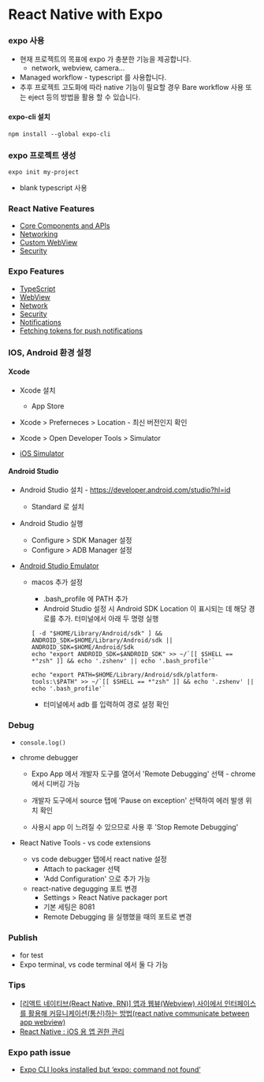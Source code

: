# React Native with Expo

### expo 사용

- 현재 프로젝트의 목표에 expo 가 충분한 기능을 제공합니다.
  - network, webview, camera...
- Managed workflow - typescript 를 사용합니다.
- 추후 프로젝트 고도화에 따라 native 기능이 필요할 경우 Bare workflow 사용 또는 eject 등의 방법을 활용 할 수 있습니다.

#### expo-cli 설치

```
npm install --global expo-cli
```

### expo 프로젝트 생성

```
expo init my-project
```

- blank typescript 사용

### React Native Features

- [Core Components and APIs](https://reactnative.dev/docs/next/components-and-apis)
- [Networking](https://reactnative.dev/docs/next/network)
- [Custom WebView](https://reactnative.dev/docs/next/custom-webview-android)
- [Security](https://reactnative.dev/docs/next/security#authentication-and-deep-linking)

### Expo Features

- [TypeScript](https://docs.expo.io/guides/typescript/)
- [WebView](https://docs.expo.io/versions/latest/sdk/webview/)
- [Network](https://docs.expo.io/versions/latest/sdk/network/)
- [Security](https://docs.expo.io/distribution/security/#device-tokens-for-ios-and-android-push)
- [Notifications](https://docs.expo.io/versions/latest/sdk/notifications/)
- [Fetching tokens for push notifications](https://docs.expo.io/versions/latest/sdk/notifications/#fetching-tokens-for-push-notifications)

### IOS, Android 환경 설정

#### Xcode

- Xcode 설치
  - App Store
- Xcode > Preferneces > Location - 최신 버전인지 확인
- Xcode > Open Developer Tools > Simulator

- [iOS Simulator](https://docs.expo.io/workflow/ios-simulator/)

#### Android Studio

- Android Studio 설치 - https://developer.android.com/studio?hl=id
  - Standard 로 설치
- Android Studio 실행

  - Configure > SDK Manager 설정
  - Configure > ADB Manager 설정

- [Android Studio Emulator](https://docs.expo.io/workflow/android-studio-emulator/)

  - macos 추가 설정

    - .bash_profile 에 PATH 추가
    - Android Studio 설정 시 Android SDK Location 이 표시되는 데 해당 경로를 추가. 터미널에서 아래 두 명령 실행

    ```
    [ -d "$HOME/Library/Android/sdk" ] && ANDROID_SDK=$HOME/Library/Android/sdk || ANDROID_SDK=$HOME/Android/Sdk
    echo "export ANDROID_SDK=$ANDROID_SDK" >> ~/`[[ $SHELL == *"zsh" ]] && echo '.zshenv' || echo '.bash_profile'`
    ```

    ```
    echo "export PATH=$HOME/Library/Android/sdk/platform-tools:\$PATH" >> ~/`[[ $SHELL == *"zsh" ]] && echo '.zshenv' || echo '.bash_profile'`
    ```

    - 터미널에서 adb 를 입력하여 경로 설정 확인

### Debug

- `console.log()`
- chrome debugger

  - Expo App 에서 개발자 도구를 열어서 'Remote Debugging' 선택 - chrome 에서 디버깅 가능
  - 개발자 도구에서 source 탭에 'Pause on exception' 선택하여 에러 발생 위치 확인

  - 사용시 app 이 느려질 수 있으므로 사용 후 'Stop Remote Debugging'

- React Native Tools - vs code extensions
  - vs code debugger 탭에서 react native 설정
    - Attach to packager 선택
    - 'Add Configuration' 으로 추가 가능
  - react-native degugging 포트 변경
    - Settings > React Native packager port
    - 기본 세팅은 8081
    - Remote Debugging 을 실행했을 때의 포트로 변경

### Publish

- for test
- Expo terminal, vs code terminal 에서 둘 다 가능

### Tips

- [[리액트 네이티브(React Native, RN)] 앱과 웹뷰(Webview) 사이에서 인터페이스를 활용해 커뮤니케이션(통신)하는 방법(react native communicate between app webview)](https://webruden.tistory.com/305)
- [React Native : iOS 용 앱 권한 관리](https://ichi.pro/ko/react-native-ios-yong-aeb-gwonhan-gwanli-72588741600664)

### Expo path issue

- [Expo CLI looks installed but ‘expo: command not found’](https://forums.expo.io/t/expo-cli-looks-installed-but-expo-command-not-found/14535)
